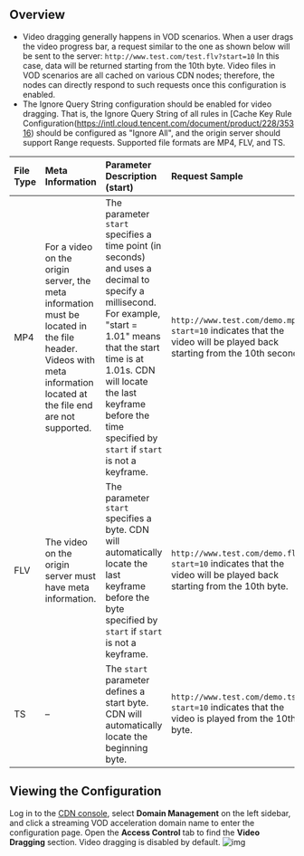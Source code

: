 ## Overview

- Video dragging generally happens in VOD scenarios. When a user drags the video progress bar, a request similar to the one as shown below will be sent to the server:
`http://www.test.com/test.flv?start=10`
  In this case, data will be returned starting from the 10th byte. Video files in VOD scenarios are all cached on various CDN nodes; therefore, the nodes can directly respond to such requests once this configuration is enabled.
- The Ignore Query String configuration should be enabled for video dragging. That is, the Ignore Query String of all rules in [Cache Key Rule Configuration(https://intl.cloud.tencent.com/document/product/228/35316) should be configured as "Ignore All", and the origin server should support Range requests. Supported file formats are MP4, FLV, and TS.

| File Type | Meta Information                                                 | Parameter Description (start)             | Request Sample                                       |
| :------- | :----------------------------------------------------------- | :----------------------------------------------------------- | :----------------------------------------------------------- |
| MP4 | For a video on the origin server, the meta information must be located in the file header. Videos with meta information located at the file end are not supported. | The parameter `start` specifies a time point (in seconds) and uses a decimal to specify a millisecond. For example, "start = 1.01" means that the start time is at 1.01s. CDN will locate the last keyframe before the time specified by `start` if `start` is not a keyframe. | `http://www.test.com/demo.mp4?start=10` indicates that the video will be played back starting from the 10th second. |
| FLV      | The video on the origin server must have meta information.                                   | The parameter `start` specifies a byte. CDN will automatically locate the last keyframe before the byte specified by `start` if `start` is not a keyframe.| `http://www.test.com/demo.flv?start=10` indicates that the video will be played back starting from the 10th byte. |
| TS       | –                                                   | The `start` parameter defines a start byte. CDN will automatically locate the beginning byte. | `http://www.test.com/demo.ts?start=10` indicates that the video is played from the 10th byte.  |


## Viewing the Configuration
Log in to the [CDN console](https://console.cloud.tencent.com/cdn), select **Domain Management** on the left sidebar, and click a streaming VOD acceleration domain name to enter the configuration page. Open the **Access Control** tab to find the **Video Dragging** section. Video dragging is disabled by default.
![img](https://main.qcloudimg.com/raw/515a46c56b93b9932f5bbcab39a8293e.png)

